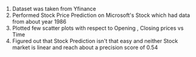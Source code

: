 1) Dataset was taken from Yfinance 
2) Performed Stock Price Prediction on Microsoft's Stock which had data from about year 1986
3) Plotted few scatter plots with respect to Opening , Closing prices vs Time
4) Figured out that Stock Prediction isn't that easy and neither Stock market is linear and reach about a precision score of 0.54

   

